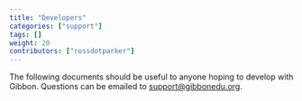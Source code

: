 ```yaml
---
title: "Developers"
categories: ["support"]
tags: []
weight: 20
contributors: ["rossdotparker"]
---
```


The following documents should be useful to anyone hoping to develop with Gibbon. Questions can be emailed to [support@gibbonedu.org](mailto:support@gibbonedu.org).



